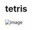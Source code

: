 # tetris

![image](https://user-images.githubusercontent.com/66934832/136653581-6ce0b22f-6d15-4922-ac94-d8701d693170.png)
